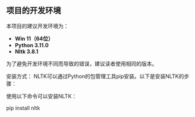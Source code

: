 ## 项目的开发环境

本项目的建议开发环境为：

- **Win 11（64位）**
- **Python 3.11.0**
- **Nltk 3.8.1**

为了避免开发环境不同而导致的错误，建议读者使用相同的版本。


安装方式：
NLTK可以通过Python的包管理工具pip安装。以下是安装NLTK的步骤：

使用以下命令可以安装NLTK：

pip install nltk

